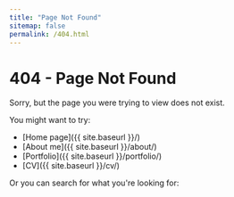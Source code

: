 ```yaml
---
title: "Page Not Found"
sitemap: false
permalink: /404.html
---
```


# 404 - Page Not Found

Sorry, but the page you were trying to view does not exist.

You might want to try:

* [Home page]({{ site.baseurl }}/)
* [About me]({{ site.baseurl }}/about/)
* [Portfolio]({{ site.baseurl }}/portfolio/)
* [CV]({{ site.baseurl }}/cv/)

Or you can search for what you're looking for:

<script>
  var GOOG_FIXURL_LANG = 'en';
  var GOOG_FIXURL_SITE = '{{ site.url }}'
</script>
<script src="//linkhelp.clients.google.com/tbproxy/lh/wm/fixurl.js"></script>
